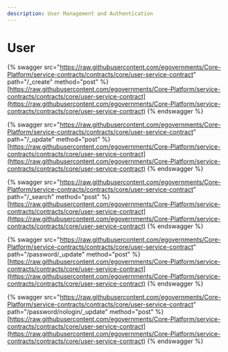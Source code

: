 ```yaml
---
description: User Management and Authentication
---
```


# User

{% swagger src="https://raw.githubusercontent.com/egovernments/Core-Platform/service-contracts/contracts/core/user-service-contract" path="/_create" method="post" %}
[https://raw.githubusercontent.com/egovernments/Core-Platform/service-contracts/contracts/core/user-service-contract](https://raw.githubusercontent.com/egovernments/Core-Platform/service-contracts/contracts/core/user-service-contract)
{% endswagger %}

{% swagger src="https://raw.githubusercontent.com/egovernments/Core-Platform/service-contracts/contracts/core/user-service-contract" path="/_update" method="post" %}
[https://raw.githubusercontent.com/egovernments/Core-Platform/service-contracts/contracts/core/user-service-contract](https://raw.githubusercontent.com/egovernments/Core-Platform/service-contracts/contracts/core/user-service-contract)
{% endswagger %}

{% swagger src="https://raw.githubusercontent.com/egovernments/Core-Platform/service-contracts/contracts/core/user-service-contract" path="/_search" method="post" %}
[https://raw.githubusercontent.com/egovernments/Core-Platform/service-contracts/contracts/core/user-service-contract](https://raw.githubusercontent.com/egovernments/Core-Platform/service-contracts/contracts/core/user-service-contract)
{% endswagger %}

{% swagger src="https://raw.githubusercontent.com/egovernments/Core-Platform/service-contracts/contracts/core/user-service-contract" path="/password/_update" method="post" %}
[https://raw.githubusercontent.com/egovernments/Core-Platform/service-contracts/contracts/core/user-service-contract](https://raw.githubusercontent.com/egovernments/Core-Platform/service-contracts/contracts/core/user-service-contract)
{% endswagger %}

{% swagger src="https://raw.githubusercontent.com/egovernments/Core-Platform/service-contracts/contracts/core/user-service-contract" path="/password/nologin/_update" method="post" %}
[https://raw.githubusercontent.com/egovernments/Core-Platform/service-contracts/contracts/core/user-service-contract](https://raw.githubusercontent.com/egovernments/Core-Platform/service-contracts/contracts/core/user-service-contract)
{% endswagger %}
